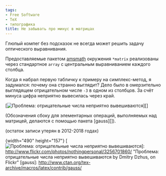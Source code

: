 ```yaml
---
tags:
- Free Software
- TeX
- типографика
title: Не забывать про минус в матрицах
---
```


Глюпый компег без подсказок не всегда может решить задачу оптического
выравнивания.

Предоставляемые пакетом [amsmath][] окружения `*matrix` реализованы
через стандартное `array` с центральным выравниванием каждого столбца.

Когда я набрал первую табличку к примеру на симплекс-метод, я задумался:
почему она странно выглядит? Дело было в омерзительно выглядящем
отрицательном числе `-3` в одном из столбцов. За счёт минуса цифра
неприятно вывесилась через край.

[![Проблема: отрицательные числа неприятно вывешиваются][]][]

(Обозначения сбоку для элементарных операций, выполняемых над матрицей,
делаются с помощью пакета [gauss][]).

(остаток записи утерян в 2012-2018 годах)

  [amsmath]: http://www.ctan.org/tex-archive/macros/latex/required/amslatex/
  [Проблема: отрицательные числа неприятно вывешиваются]: http://farm4.static.flickr.com/3431/3256701860_6a2a6347a7.jpg
  {width="490" height="157"}
  [![Проблема: отрицательные числа неприятно вывешиваются][]]: http://www.flickr.com/photos/nothingpersonal/3256701860/
    "Проблема: отрицательные числа неприятно вывешиваются by Dmitry
    Dzhus, on Flickr"
  [gauss]: http://www.ctan.org/tex-archive/macros/latex/contrib/gauss/
